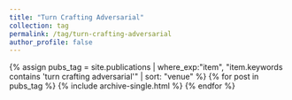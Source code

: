 ```yaml
---
title: "Turn Crafting Adversarial"
collection: tag
permalink: /tag/turn-crafting-adversarial
author_profile: false
---
```

{% assign pubs_tag = site.publications | where_exp:"item", "item.keywords contains 'turn crafting adversarial'" | sort: "venue" %}
{% for post in pubs_tag %}
  {% include archive-single.html %}
{% endfor %}